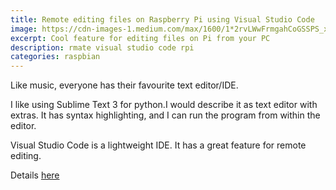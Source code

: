 ```yaml
---
title: Remote editing files on Raspberry Pi using Visual Studio Code
image: https://cdn-images-1.medium.com/max/1600/1*2rvLWwFrmgahCoGSSPS_xA.png
excerpt: Cool feature for editing files on Pi from your PC
description: rmate visual studio code rpi
categories: raspbian
---
```


Like music, everyone has their favourite text editor/IDE. 

I like using Sublime Text 3 for python.I would describe it as text editor with extras. It has syntax highlighting, and I can run the program from within the editor.

Visual Studio Code is a lightweight IDE. It has a great feature for remote editing. 

Details [here](https://medium.com/@yuchenglin/remote-files-editing-on-raspberry-pi-using-vs-code-daf78fe51e84)
